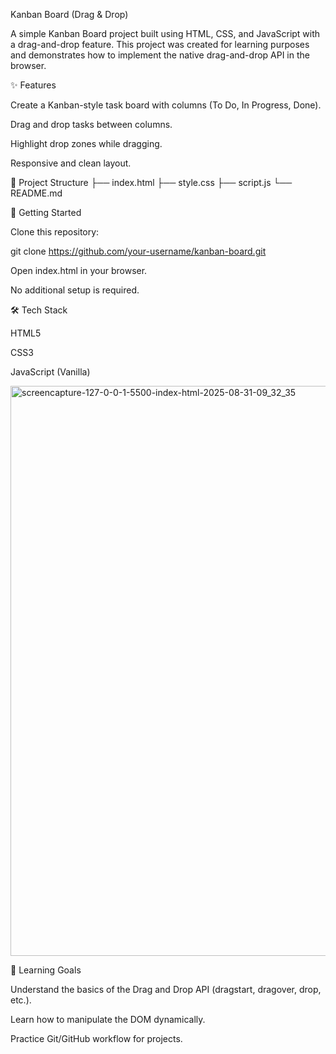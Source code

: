 Kanban Board (Drag & Drop)

A simple Kanban Board project built using HTML, CSS, and JavaScript with a drag-and-drop feature.
This project was created for learning purposes and demonstrates how to implement the native drag-and-drop API in the browser.

✨ Features

Create a Kanban-style task board with columns (To Do, In Progress, Done).

Drag and drop tasks between columns.

Highlight drop zones while dragging.

Responsive and clean layout.

📂 Project Structure
├── index.html
├── style.css
├── script.js
└── README.md

🚀 Getting Started

Clone this repository:

git clone https://github.com/your-username/kanban-board.git


Open index.html in your browser.

No additional setup is required.

🛠️ Tech Stack

HTML5

CSS3

JavaScript (Vanilla)

<img width="1920" height="912" alt="screencapture-127-0-0-1-5500-index-html-2025-08-31-09_32_35" src="https://github.com/user-attachments/assets/cb7849b9-33bd-4458-9b8f-6333ede4ed80" />


📖 Learning Goals

Understand the basics of the Drag and Drop API (dragstart, dragover, drop, etc.).

Learn how to manipulate the DOM dynamically.

Practice Git/GitHub workflow for projects.
